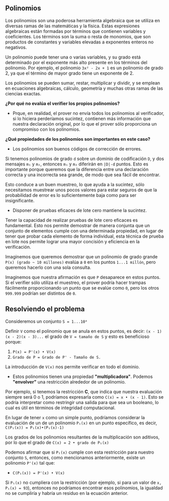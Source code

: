 ## Polinomios
Los polinomios son una poderosa herramienta algebraica que se utiliza en diversas ramas de las matemáticas y la física. Estas expresiones algebraicas están formadas por términos que contienen variables y coeficientes. Los términos son la suma o resta de monomios, que son productos de constantes y variables elevadas a exponentes enteros no negativos.

Un polinomio puede tener una o varias variables, y su grado está determinado por el exponente más alto presente en los términos del polinomio. Por ejemplo, el polinomio `3x² - 2x + 1`  es un polinomio de grado 2, ya que el término de mayor grado tiene un exponente de 2.

Los polinomios se pueden sumar, restar, multiplicar y dividir, y se emplean en ecuaciones algebraicas, cálculo, geometría y muchas otras ramas de las ciencias exactas.

**¿Por qué no evalúa el verifier los propios polinomios?**

* Prque, en realidad, el prover no envía todos los polinomios al verificador, si lo hiciera perderíamos sucintez, contienen más información que nuestra declaración original, por lo que el prover sólo proporciona un compromiso con los polinomios.

**¿Qué propiedades de los polinomios son importantes en este caso?**

* Los polinomios son buenos códigos de corrección de errores.

Si tenemos polinomios de grado `d` sobre un dominio de codificación `D`, y dos mensajes `m₁` y `m₂`, entonces  `m₁` y `m₂` diferirán en `|D|-d` puntos. Esto es importante porque queremos que la diferencia entre una declaración correcta y una incorrecta sea grande, de modo que sea fácil de encontrar.

Esto conduce a un buen muestreo, lo que ayuda a la sucintez, sólo necesitamos muestrear unos pocos valores para estar seguros de que la probabilidad de error es lo suficientemente baja como para ser insignificante.

* Disponer de pruebas eficaces de lote cero mantiene la sucintez.

Tener la capacidad de realizar pruebas de lote cero eficaces es fundamental. Esto nos permite demostrar de manera conjunta que un conjunto de elementos cumple con una determinada propiedad, en lugar de tener que probar cada elemento de forma individual, esta técnica de prueba en lote nos permite lograr una mayor concisión y eficiencia en la verificación.

Imaginemos que queremos demostrar que un polinomio de grado grande `P(x) (grado ~ 10 millones)` evalúa a `0` en los puntos `1...1 millón`, pero queremos hacerlo con una sola consulta.

Imaginemos que nuestra afirmación es que `P` desaparece en estos puntos. Si el verifier sólo utiliza el muestreo, el prover podría hacer trampas fácilmente proporcionando un punto que se evalúe como `0`, pero los otros `999.999` podrían ser distintos de `0`.

## Resolviendo el problema

Consideremos un conjunto `S = 1...10⁶`

Definir `V` como el polinomio que se anula en estos puntos, es decir: `(x - 1)(x - 2)(x - 3)...` el grado de `V = tamaño de S` y esto es beneficioso porque:

1. `P(x) = P'(x) • V(x)`
2. `Grado de P = Grado de P' - Tamaño de S.`

La introducción de `V(x)` nos permite verificar en todo el dominio.

* Estos polinomios tienen una propiedad **"multiplicadora"**. Podemos **"envolver"** una restricción alrededor de un polinomio.

Por ejemplo, si tenemos la restricción **C**, que indica que nuestra evaluación siempre será 0 o 1, podríamos expresarla como `C(x) = x • (x - 1)`. Esto se podría interpretar como restringir una salida para que sea un booleano, lo cual es útil en términos de integridad computacional.

En lugar de tener `x` como un simple punto, podríamos considerar la evaluación de un  de un polinomio `P₁(x)` en un punto específico, es decir, `C(P₁(x)) = P₁(x)•(P₁(x)-1)`

Los grados de los polinomios resultantes de la multiplicación son aditivos, por lo que el grado de `C(x) = 2 • grado de P₁(x)`

Podemos afirmar que si `P₁(x)` cumple con esta restricción para nuestro conjunto `S`, entonces, como mencionamos anteriormente, existe un polinomio `P'(x)` tal que:

* `C(P₁(x)) = P'(x) • V(x)`

Si `P₁(x)` no cumpliera con la restricción (por ejemplo, si para un valor de `x, P₁(x) = 93`), entonces no podríamos encontrar esos polinomios, la igualdad no se cumpliría y habría un residuo en la ecuación anterior.